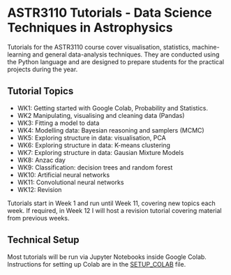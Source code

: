 # ASTR3110 Tutorials - Data Science Techniques in Astrophysics

Tutorials for the ASTR3110 course cover visualisation, statistics,
machine-learning and general data-analysis techniques. They are
conducted using the Python language and are designed to prepare
students for the practical projects during the year.

## Tutorial Topics

 * WK1: Getting started with Google Colab, Probability and Statistics.
 * WK2  Manipulating, visualising and cleaning data (Pandas)
 * WK3: Fitting a model to data
 * WK4: Modelling data: Bayesian reasoning and samplers (MCMC)
 * WK5: Exploring structure in data: visualisation, PCA
 * WK6: Exploring structure in data: K-means clustering
 * WK7: Exploring structure in data: Gausian Mixture Models
 * WK8: Anzac day
 * WK9: Classification: decision trees and random forest
 * WK10: Artificial neural networks
 * WK11: Convolutional neural networks
 * WK12: Revision

Tutorials start in Week 1 and run until Week 11, covering new topics
each week. If required, in Week 12 I will host a revision tutorial covering
material from previous weeks.

## Technical Setup

Most tutorials will be run via Jupyter Notebooks inside Google
Colab. Instructions for setting up Colab are in the
[SETUP_COLAB](SETUP_COLAB.md) file.
